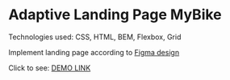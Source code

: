 # Adaptive Landing Page MyBike

Technologies used: CSS, HTML, BEM, Flexbox, Grid

Implement landing page according to [Figma design](https://www.figma.com/file/Ic3SlZjkATYaS7uTifZAIk/BIKE?node-id=0%3A1)

Click to see: [DEMO LINK](https://vasylzinchenko.github.io/layout_miami/) 
